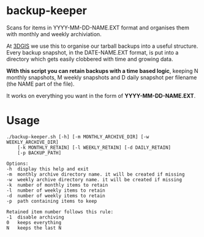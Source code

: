# backup-keeper
Scans for items in YYYY-MM-DD-NAME.EXT format and organises them
with monthly and weekly archiviation.

At [3DGIS](http://www.3dgis.it) we use this to organise our tarball backups into a useful structure.
Every backup snapshot, in the DATE-NAME.EXT format, is put into a directory which gets easily clobbered with time and growing data.

**With this script you can retain backups with a time based logic**, keeping N monthly snapshots, M weekly snapshots and D daily snapshot per filename (the NAME part of the file).

It works on everything you want in the form of **YYYY-MM-DD-NAME.EXT**.
	
# Usage
	./backup-keeper.sh [-h] [-m MONTHLY_ARCHIVE_DIR] [-w WEEKLY_ARCHIVE_DIR]
		[-k MONTHLY_RETAIN] [-l WEEKLY_RETAIN] [-d DAILY_RETAIN]
		[-p BACKUP_PATH]

	Options:
	-h	display this help and exit
	-m	monthly archive directory name. it will be created if missing
	-w	weekly archive directory name. it will be created if missing
	-k	number of monthly items to retain 
	-l	number of weekly items to retain
	-d	number of weekly items to retain
	-p	path containing items to keep 
		
	Retained item number follows this rule:
	-1 	disable archiving
	0 	keeps everything
	N 	keeps the last N

